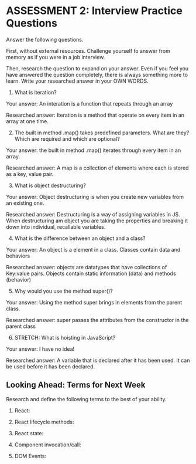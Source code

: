# ASSESSMENT 2: Interview Practice Questions

Answer the following questions.

First, without external resources. Challenge yourself to answer from memory as if you were in a job interview.

Then, research the question to expand on your answer. Even if you feel you have answered the question completely, there is always something more to learn. Write your researched answer in your OWN WORDS.

1. What is iteration?

  Your answer: An interation is a function that repeats through an array 

  Researched answer: Iteration is a method that operate on every item in an array at one time.



2. The built in method .map() takes predefined parameters. What are they? Which are required and which are optional?

  Your answer: the built in method .map() iterates through every item in an array. 

  Researched answer: A map is a collection of elements where each is stored as a key, value pair. 



3. What is object destructuring?

  Your answer: Object destructuring is when you create new variables from an existing one. 

  Researched answer: Destructuring is a way of assigning variables in JS. When destructuring am object you are taking the properties and breaking it down into individual, recallable variables.  

4. What is the difference between an object and a class?

  Your answer: An object is a element in a class. Classes contain data and behaviors

  Researched answer: objects are datatypes that have collections of Key:value pairs. Objects contain static information (data) and methods (behavior)



5. Why would you use the method super()?

  Your answer: Using the method super brings in elements from the parent class. 

  Researched answer: super passes the attributes from the constructor in the parent class



6. STRETCH: What is hoisting in JavaScript?

  Your answer: I have no idea!

  Researched answer: A variable that is declared after it has been used. It can be used before it has been declared. 



## Looking Ahead: Terms for Next Week

Research and define the following terms to the best of your ability.

1. React:

2. React lifecycle methods:

3. React state:

4. Component invocation/call:

5. DOM Events:
